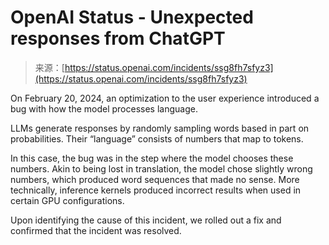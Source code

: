 <!--yml
category: 未分类
date: 2024-05-29 13:18:35
-->

# OpenAI Status - Unexpected responses from ChatGPT

> 来源：[https://status.openai.com/incidents/ssg8fh7sfyz3](https://status.openai.com/incidents/ssg8fh7sfyz3)

On February 20, 2024, an optimization to the user experience introduced a bug with how the model processes language.

LLMs generate responses by randomly sampling words based in part on probabilities. Their “language” consists of numbers that map to tokens.

In this case, the bug was in the step where the model chooses these numbers. Akin to being lost in translation, the model chose slightly wrong numbers, which produced word sequences that made no sense. More technically, inference kernels produced incorrect results when used in certain GPU configurations.

Upon identifying the cause of this incident, we rolled out a fix and confirmed that the incident was resolved.